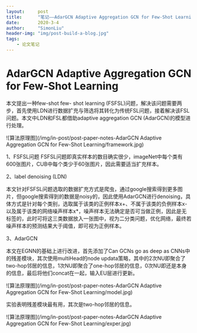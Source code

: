 ```yaml
---
layout:     post
title:      "笔记——AdarGCN Adaptive Aggregation GCN for Few-Shot Learning TRANSFORMATION"
date:       2020-3-4
author:     "SimonLiu"
header-img: "img/post-build-a-blog.jpg"
tags:
    - 论文笔记
---
```

# AdarGCN Adaptive Aggregation GCN for Few-Shot Learning
本文提出一种few-shot few- shot learning (FSFSL)问题，解决该问题需要两步，首先使用LDN进行数据扩充与筛选将其转化为传统FSL问题，接着解决该FSL问题。本文中LDN和FSL都借助adaptive aggregation GCN (AdarGCN)的模型进行处理。

![算法原理图](/img/in-post/post-paper-notes-AdarGCN Adaptive Aggregation GCN for Few-Shot Learning/framework.jpg)

1、FSFSL问题
FSFSL问题即真实样本的数目确实很少，imageNet中每个类有600张图片，CUB中每个类少于60张图片，因此需要适当扩充样本。

2、label denoising (LDN)

本文针对FSFSL问题选取的数据扩充方式是爬虫，通过google搜索得到更多图片，但google搜索得到的数据是noisy的，因此使用AdarGCN进行denoising，具体方式是针对每个类别，选取属于该类的正例样本x+、不属于该类的负例样本x-以及属于该类的网络噪声样本x*，噪声样本无法确定是否可当做正例，因此是无标签的，此时可将这三类数据放入一张图中，视为二分类问题，优化网络，最终若噪声样本的预测结果大于阈值，即可视为正例样本。

3、AdarGCN

本文在EGNN的基础上进行改进，首先添加了Can GCNs go as deep as CNNs中的残差模块，其次使用multiHead的node updata策略，其中的2次NU即聚合了two-hop邻居的信息，1次NU即聚合了one-hop邻居的信息，0次NU即还是本身的信息，最后将他们concat在一起，输入EU层进行更新。

![算法原理图](/img/in-post/post-paper-notes-AdarGCN Adaptive Aggregation GCN for Few-Shot Learning/model.jpg)

实验表明残差模块最有用，其次是two-hop邻居的信息。

![算法原理图](/img/in-post/post-paper-notes-AdarGCN Adaptive Aggregation GCN for Few-Shot Learning/exper.jpg)
